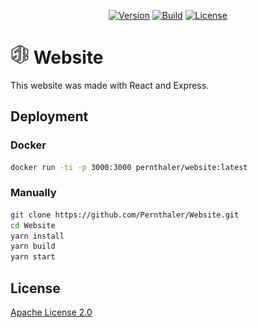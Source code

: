 <p align="center">
    <a href="https://github.com/Pernthaler/Website/tags"><img alt="Version" src="https://img.shields.io/github/v/release/Pernthaler/Website?label=Version"></a>
    <a href="https://github.com/Pernthaler/Website/actions"><img alt="Build" src="https://github.com/Pernthaler/Website/actions/workflows/build.yml/badge.svg"></a>
    <a href="https://github.com/Pernthaler/Website/blob/master/LICENSE"><img alt="License" src="https://img.shields.io/github/license/Pernthaler/Website?label=License"></a>
</p>

# <a href="https://github.com/Pernthaler/Website/blob/master/src/client/public/favicon.png"><img src="https://github.com/Pernthaler/Website/raw/master/src/client/public/favicon.png" alt="Logo" width="30" height="auto"></a> Website

This website was made with React and Express.

## Deployment

### Docker

```bash
docker run -ti -p 3000:3000 pernthaler/website:latest
```

### Manually

```bash
git clone https://github.com/Pernthaler/Website.git
cd Website
yarn install
yarn build
yarn start
```

## License

[Apache License 2.0](https://github.com/Pernthaler/Website/blob/master/LICENSE)